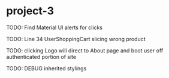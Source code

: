 # project-3

<!-- TODO: edit route/ function for AdminHOME -->

TODO: Find Material UI alerts for clicks

TODO: Line 34 UserShoppingCart slicing wrong product

<!-- TODO: USER MODEL -->

TODO: clicking Logo will direct to About page and boot user off authenticated portion of site

<!-- TODO: ProductsController -->

<!-- TODO: Work on delete route/ FULL CRUD -->

<!-- TODO: Fix appbar color -->

<!-- TODO: navbar shouldnt be on login or signup pages -->

<!-- TODO: change userhome from a list to a table -->

<!-- TODO: delete function for AdminHOME -->

TODO: DEBUG inherited stylings

<!-- TODO: add checkout button on userhome -->

